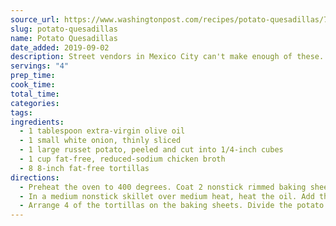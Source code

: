 ```yaml
---
source_url: https://www.washingtonpost.com/recipes/potato-quesadillas/7246/
slug: potato-quesadillas
name: Potato Quesadillas
date_added: 2019-09-02
description: Street vendors in Mexico City can't make enough of these. This version not only replaces the cheese with potato but also uses fat- free tortillas and fat-free chicken broth. Save leftovers for breakfast.
servings: "4"
prep_time: 
cook_time: 
total_time: 
categories: 
tags:
ingredients:
  - 1 tablespoon extra-virgin olive oil
  - 1 small white onion, thinly sliced
  - 1 large russet potato, peeled and cut into 1/4-inch cubes
  - 1 cup fat-free, reduced-sodium chicken broth
  - 8 8-inch fat-free tortillas
directions:
  - Preheat the oven to 400 degrees. Coat 2 nonstick rimmed baking sheets with nonstick spray oil.
  - In a medium nonstick skillet over medium heat, heat the oil. Add the onion and cook, stirring often, for about 6 minutes or until golden brown. Add the potato and cook for 1 minute. Stir in the stock or broth and cook for 8 to 12 minutes, or until the potatoes are soft and the liquid has been absorbed. Add salt and pepper to taste.
  - Arrange 4 of the tortillas on the baking sheets. Divide the potato mixture among the tortillas and spread evenly. Top each with 1 of the remaining tortillas. Lightly coat the tops with nonstick spray oil. Bake for 5 minutes, turn over and bake another 5 minutes, or until lightly browned and heated through. Cut each quesadilla into 8 wedges.
---
```

